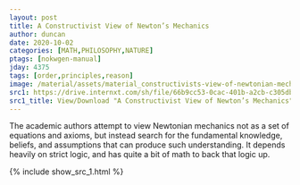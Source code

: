 ```yaml
---
layout: post
title: A Constructivist View of Newton’s Mechanics
author: duncan
date: 2020-10-02
categories: [MATH,PHILOSOPHY,NATURE]
ptags: [nokwgen-manual]
jday: 4375
tags: [order,principles,reason]
image: /material/assets/material_constructivists-view-of-newtonian-mechanics.png
src1: https://drive.internxt.com/sh/file/66b9cc53-0cac-401b-a2cb-c305db11ee21/7963d695685b3c37ca450d2f748dd2862ec1999887d6f84b24e0bce02ceded87
src1_title: View/Download "A Constructivist View of Newton’s Mechanics" (35 pages)
---
```

The academic authors attempt to view Newtonian mechanics not as a set of equations and axioms, but instead search for the fundamental knowledge, beliefs, and assumptions that can produce such understanding.  It depends heavily on strict logic, and has quite a bit of math to back that logic up.

<!--more-->

{% include show_src_1.html %}
